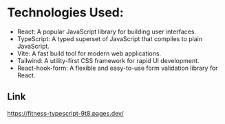 # Technologies Used:

- React: A popular JavaScript library for building user interfaces.
- TypeScript: A typed superset of JavaScript that compiles to plain JavaScript.
- Vite: A fast build tool for modern web applications.
- Tailwind: A utility-first CSS framework for rapid UI development.
- React-hook-form: A flexible and easy-to-use form validation library for React.


## Link
https://fitness-typescript-9t8.pages.dev/

